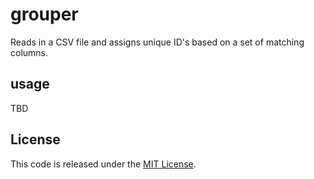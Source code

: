 grouper
=======
Reads in a CSV file and assigns unique ID's based on a set of matching columns.

usage
-----
TBD

License
-------
This code is released under the [MIT License](http://www.opensource.org/licenses/MIT).
